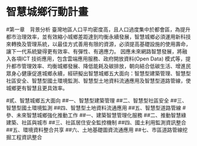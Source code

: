 # 智慧城鄉行動計畫
#第一章　背景分析
臺灣地區人口平均密度高，且人口過度集中於都會區，為提升都市治理效率，並有效縮小城鄉差距達到均衡永續發展，智慧城鄉必須運用新科技來轉換及管理系統，以最佳方式善用有限的資源，必須提高基礎設施的使用壽命，讓下一代系統變得更有效率、有彈性、有適應力。
因應未來網路智慧發展，將融入各項ICT 技術應用，包含雲端應用服務、政府開放資料(Open Data) 模式等，提升都市管理效率、均衡城鄉發展、降低能耗及碳排放，朝向結合低碳生活、增進民眾身心健康促進城鄉永續，經研擬出智慧城鄉五大面向：智慧型建築管理、智慧型社區安全、智慧型國土環境監測、智慧型土地資料流通應用及智慧型道路管線，使城鄉更有智慧且更具效率。

#貳、智慧城鄉五大面向
##一、智慧型建築管理
##二、智慧型社區安全
##三、智慧型國土環境監測
##四、智慧型土地資料流通應用
##五、智慧型道路管線
#參、未來智慧城鄉強化推動工作
##一、建築智慧管理化服務
##二、推動智慧綠建築、社區與城市
##三、社區居住安全監控機制
##四、國土利用監測資訊整合
##五、環境資料整合共享
##六、土地基礎圖資流通應用
##七、市區道路管線挖掘工程資訊整合


